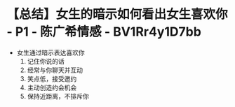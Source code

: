# 【总结】女生的暗示如何看出女生喜欢你 - P1 - 陈广希情感 - BV1Rr4y1D7bb

-   女生通过暗示表达喜欢你
    1.  记住你说的话
    2.  经常与你聊天并互动
    3.  笑点低，接受邀约
    4.  主动创造约会机会
    5.  保持近距离，不排斥你